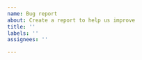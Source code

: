```yaml
---
name: Bug report
about: Create a report to help us improve
title: ''
labels: ''
assignees: ''

---
```


<!--

I have marked this repository as "Contributions only."  Bugs will only be fixed and new features will only be added when pull requests are submitted by the community.

You are welcome to create an issue, but please keep this in mind.

-->

